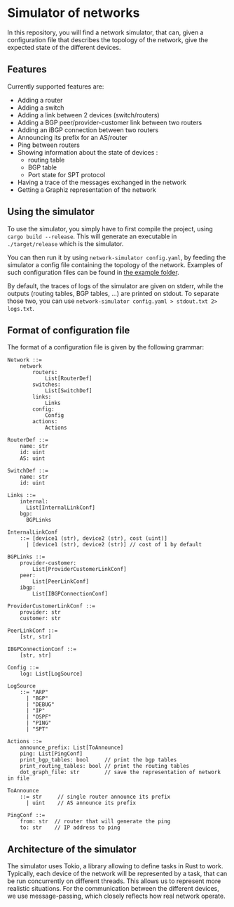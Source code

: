 # Simulator of networks

In this repository, you will find a network simulator, that can, given a configuration file that describes the topology of the network, give the expected state of the different devices.

## Features

Currently supported features are:
- Adding a router
- Adding a switch
- Adding a link between 2 devices (switch/routers)
- Adding a BGP peer/provider-customer link between two routers
- Adding an iBGP connection between two routers
- Announcing its prefix for an AS/router
- Ping between routers
- Showing information about the state of devices :
  - routing table
  - BGP table
  - Port state for SPT protocol
- Having a trace of the messages exchanged in the network
- Getting a Graphiz representation of the network


## Using the simulator

To use the simulator, you simply have to first compile the project, using `cargo build --release`. This will generate an executable in `./target/release` which is the simulator.

You can then run it by using `network-simulator config.yaml`, by feeding the simulator a config file containing the topology of the network. Examples of such configuration files can be found in [the example folder](./examples/). 

By default, the traces of logs of the simulator are given on stderr, while the outputs (routing tables, BGP tables, ...) are printed on stdout. To separate those two, you can use `network-simulator config.yaml > stdout.txt 2> logs.txt`.

## Format of configuration file

The format of a configuration file is given by the following grammar:

```
Network ::= 
    network
        routers:
            List[RouterDef]
        switches:
            List[SwitchDef]
        links:
            Links
        config:
            Config
        actions:
            Actions
    
RouterDef ::= 
    name: str
    id: uint
    AS: uint

SwitchDef ::= 
    name: str
    id: uint

Links ::=
    internal: 
      List[InternalLinkConf]
    bgp:
      BGPLinks

InternalLinkConf 
    ::= [device1 (str), device2 (str), cost (uint)] 
      | [device1 (str), device2 (str)] // cost of 1 by default

BGPLinks ::= 
    provider-customer:
        List[ProviderCustomerLinkConf]
    peer:
        List[PeerLinkConf]
    ibgp:
        List[IBGPConnectionConf]

ProviderCustomerLinkConf ::=         
    provider: str
    customer: str

PeerLinkConf ::= 
    [str, str]

IBGPConnectionConf ::=
    [str, str]

Config ::=
    log: List[LogSource]

LogSource 
    ::= "ARP"
      | "BGP"
      | "DEBUG"
      | "IP"
      | "OSPF"
      | "PING"
      | "SPT"

Actions ::=
    announce_prefix: List[ToAnnounce]
    ping: List[PingConf]
    print_bgp_tables: bool     // print the bgp tables
    print_routing_tables: bool // print the routing tables
    dot_graph_file: str        // save the representation of network in file

ToAnnounce 
    ::= str     // single router announce its prefix
      | uint    // AS announce its prefix

PingConf ::=
    from: str  // router that will generate the ping
    to: str    // IP address to ping
```

## Architecture of the simulator

The simulator uses Tokio, a library allowing to define tasks in Rust to work. Typically, each device of the network will be represented by a task, that can be run concurrently on different threads. This allows us to represent more realistic situations. For the communication between the different devices, we use message-passing, which closely reflects how real network operate.